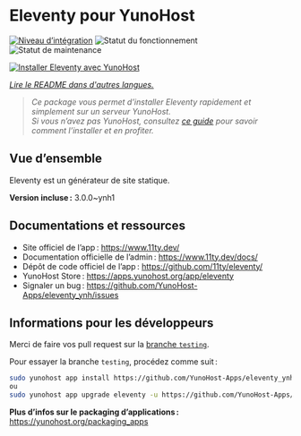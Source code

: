 <!--
Nota bene : ce README est automatiquement généré par <https://github.com/YunoHost/apps/tree/master/tools/readme_generator>
Il NE doit PAS être modifié à la main.
-->

# Eleventy pour YunoHost

[![Niveau d’intégration](https://dash.yunohost.org/integration/eleventy.svg)](https://ci-apps.yunohost.org/ci/apps/eleventy/) ![Statut du fonctionnement](https://ci-apps.yunohost.org/ci/badges/eleventy.status.svg) ![Statut de maintenance](https://ci-apps.yunohost.org/ci/badges/eleventy.maintain.svg)

[![Installer Eleventy avec YunoHost](https://install-app.yunohost.org/install-with-yunohost.svg)](https://install-app.yunohost.org/?app=eleventy)

*[Lire le README dans d'autres langues.](./ALL_README.md)*

> *Ce package vous permet d’installer Eleventy rapidement et simplement sur un serveur YunoHost.*  
> *Si vous n’avez pas YunoHost, consultez [ce guide](https://yunohost.org/install) pour savoir comment l’installer et en profiter.*

## Vue d’ensemble

Eleventy est un générateur de site statique.

**Version incluse :** 3.0.0~ynh1
## Documentations et ressources

- Site officiel de l’app : <https://www.11ty.dev/>
- Documentation officielle de l’admin : <https://www.11ty.dev/docs/>
- Dépôt de code officiel de l’app : <https://github.com/11ty/eleventy/>
- YunoHost Store : <https://apps.yunohost.org/app/eleventy>
- Signaler un bug : <https://github.com/YunoHost-Apps/eleventy_ynh/issues>

## Informations pour les développeurs

Merci de faire vos pull request sur la [branche `testing`](https://github.com/YunoHost-Apps/eleventy_ynh/tree/testing).

Pour essayer la branche `testing`, procédez comme suit :

```bash
sudo yunohost app install https://github.com/YunoHost-Apps/eleventy_ynh/tree/testing --debug
ou
sudo yunohost app upgrade eleventy -u https://github.com/YunoHost-Apps/eleventy_ynh/tree/testing --debug
```

**Plus d’infos sur le packaging d’applications :** <https://yunohost.org/packaging_apps>
